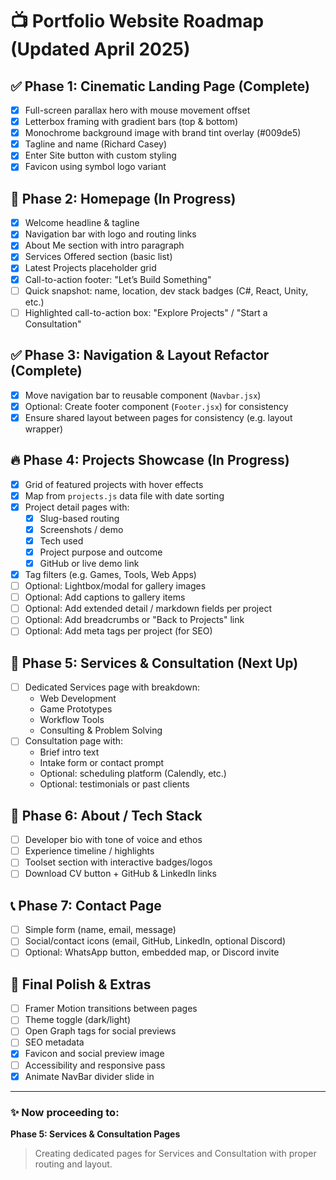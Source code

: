 # 📺 Portfolio Website Roadmap (Updated April 2025)

## ✅ Phase 1: Cinematic Landing Page (Complete)
- [x] Full-screen parallax hero with mouse movement offset
- [x] Letterbox framing with gradient bars (top & bottom)
- [x] Monochrome background image with brand tint overlay (#009de5)
- [x] Tagline and name (Richard Casey)
- [x] Enter Site button with custom styling
- [x] Favicon using symbol logo variant

## 🔹 Phase 2: Homepage (In Progress)
- [x] Welcome headline & tagline
- [x] Navigation bar with logo and routing links
- [x] About Me section with intro paragraph
- [x] Services Offered section (basic list)
- [x] Latest Projects placeholder grid
- [x] Call-to-action footer: "Let’s Build Something"
- [ ] Quick snapshot: name, location, dev stack badges (C#, React, Unity, etc.)
- [ ] Highlighted call-to-action box: "Explore Projects" / "Start a Consultation"

## ✅ Phase 3: Navigation & Layout Refactor (Complete)
- [x] Move navigation bar to reusable component (`Navbar.jsx`)
- [x] Optional: Create footer component (`Footer.jsx`) for consistency
- [x] Ensure shared layout between pages for consistency (e.g. layout wrapper)

## 🔥 Phase 4: Projects Showcase (In Progress)
- [x] Grid of featured projects with hover effects
- [x] Map from `projects.js` data file with date sorting
- [x] Project detail pages with:
  - [x] Slug-based routing
  - [x] Screenshots / demo
  - [x] Tech used
  - [x] Project purpose and outcome
  - [x] GitHub or live demo link
- [x] Tag filters (e.g. Games, Tools, Web Apps)
- [ ] Optional: Lightbox/modal for gallery images
- [ ] Optional: Add captions to gallery items
- [ ] Optional: Add extended detail / markdown fields per project
- [ ] Optional: Add breadcrumbs or "Back to Projects" link
- [ ] Optional: Add meta tags per project (for SEO)

## 🔧 Phase 5: Services & Consultation (Next Up)
- [ ] Dedicated Services page with breakdown:
  - Web Development
  - Game Prototypes
  - Workflow Tools
  - Consulting & Problem Solving
- [ ] Consultation page with:
  - Brief intro text
  - Intake form or contact prompt
  - Optional: scheduling platform (Calendly, etc.)
  - Optional: testimonials or past clients

## 🫠 Phase 6: About / Tech Stack
- [ ] Developer bio with tone of voice and ethos
- [ ] Experience timeline / highlights
- [ ] Toolset section with interactive badges/logos
- [ ] Download CV button + GitHub & LinkedIn links

## 📞 Phase 7: Contact Page
- [ ] Simple form (name, email, message)
- [ ] Social/contact icons (email, GitHub, LinkedIn, optional Discord)
- [ ] Optional: WhatsApp button, embedded map, or Discord invite

## 🌚 Final Polish & Extras
- [ ] Framer Motion transitions between pages
- [ ] Theme toggle (dark/light)
- [ ] Open Graph tags for social previews
- [ ] SEO metadata
- [x] Favicon and social preview image
- [ ] Accessibility and responsive pass
- [x] Animate NavBar divider slide in

---

### ✨ Now proceeding to:
**Phase 5: Services & Consultation Pages**
> Creating dedicated pages for Services and Consultation with proper routing and layout.
